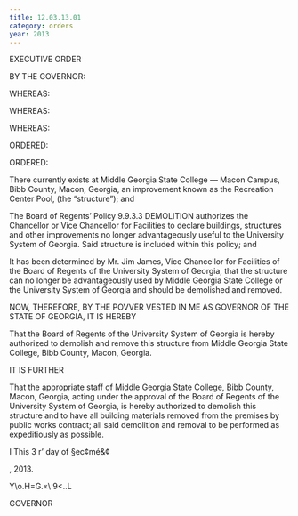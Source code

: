 ```yaml
---
title: 12.03.13.01
category: orders
year: 2013
---
```

 

EXECUTIVE ORDER

BY THE GOVERNOR:

WHEREAS:

WHEREAS:

WHEREAS:

ORDERED:

ORDERED:

There currently exists at Middle Georgia State College — Macon Campus, Bibb
County, Macon, Georgia, an improvement known as the Recreation Center Pool,
(the “structure”); and

The Board of Regents’ Policy 9.9.3.3 DEMOLITION authorizes the Chancellor or
Vice Chancellor for Facilities to declare buildings, structures and other
improvements no longer advantageously useful to the University System of
Georgia. Said structure is included within this policy; and

It has been determined by Mr. Jim James, Vice Chancellor for Facilities of the
Board of Regents of the University System of Georgia, that the structure can no
longer be advantageously used by Middle Georgia State College or the University
System of Georgia and should be demolished and removed.

NOW, THEREFORE, BY THE POVVER VESTED IN ME AS GOVERNOR OF THE
STATE OF GEORGIA, IT IS HEREBY

That the Board of Regents of the University System of Georgia is hereby
authorized to demolish and remove this structure from Middle Georgia State
College, Bibb County, Macon, Georgia.

IT IS FURTHER

That the appropriate staff of Middle Georgia State College, Bibb County, Macon,
Georgia, acting under the approval of the Board of Regents of the University
System of Georgia, is hereby authorized to demolish this structure and to have all
building materials removed from the premises by public works contract; all said
demolition and removal to be performed as expeditiously as possible.

I
This 3 r’ day of §ec¢mé&¢

, 2013.

Y\o.H=G.«\ 9<..L

GOVERNOR

